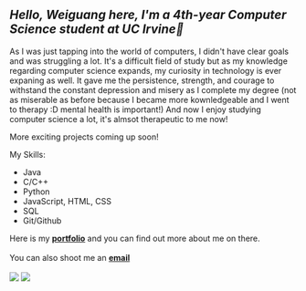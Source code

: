 ## *Hello, Weiguang here, I'm a 4th-year Computer Science student at UC Irvine👋*
<p>As I was just tapping into the world of computers, I didn't have clear goals and was struggling a lot. It's a difficult field of study but as my knowledge regarding computer science expands, my curiosity in technology is ever expaning as well. It gave me the persistence, strength, and courage to withstand the constant depression and misery as I complete my degree (not as miserable as before because I became more kownledgeable and I went to therapy :D mental health is important!) And now I enjoy studying computer science a lot, it's almsot therapeutic to me now!</p>
<p>More exciting projects coming up soon!</p>

My Skills:
- Java
- C/C++
- Python
- JavaScript, HTML, CSS
- SQL
- Git/Github
  
Here is my [**portfolio**](https://felixweiguangwu.github.io/) and you can find out more about me on there. <br></br>
You can also shoot me an [**email**](wwg12121@gmail.com) <br></br>
<a href="https://www.linkedin.com/in/weiguang-wu/"><img src="https://img.shields.io/badge/LinkedIn-0077B5?style=for-the-badge&logo=linkedin&logoColor=white"/></a>
<a href="https://github.com/felixweiguangwu?tab=repositories"><img src="https://img.shields.io/badge/GitHub-100000?style=for-the-badge&logo=github&logoColor=white"/></a>
